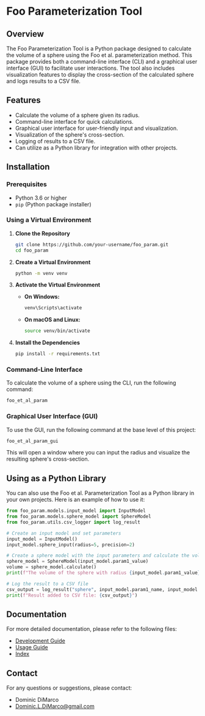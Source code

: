 # Foo Parameterization Tool

## Overview

The Foo Parameterization Tool is a Python package designed to calculate the volume of a sphere using the Foo et al. parameterization method. This package provides both a command-line interface (CLI) and a graphical user interface (GUI) to facilitate user interactions. The tool also includes visualization features to display the cross-section of the calculated sphere and logs results to a CSV file.

## Features

- Calculate the volume of a sphere given its radius.
- Command-line interface for quick calculations.
- Graphical user interface for user-friendly input and visualization.
- Visualization of the sphere's cross-section.
- Logging of results to a CSV file.
- Can utilize as a Python library for integration with other projects.

## Installation

### Prerequisites

- Python 3.6 or higher
- `pip` (Python package installer)

### Using a Virtual Environment

1. **Clone the Repository**

    ```sh
    git clone https://github.com/your-username/foo_param.git
    cd foo_param
    ```

2. **Create a Virtual Environment**

    ```sh
    python -m venv venv
    ```

3. **Activate the Virtual Environment**

    - **On Windows:**

        ```sh
        venv\Scripts\activate
        ```

    - **On macOS and Linux:**

        ```sh
        source venv/bin/activate
        ```

4. **Install the Dependencies**

    ```sh
    pip install -r requirements.txt
    ```

### Command-Line Interface

To calculate the volume of a sphere using the CLI, run the following command:

```sh
foo_et_al_param
```

### Graphical User Interface (GUI)

To use the GUI, run the following command at the base level of this project:

```sh
foo_et_al_param_gui
```

This will open a window where you can input the radius and visualize the resulting sphere's cross-section.

## Using as a Python Library

You can also use the Foo et al. Parameterization Tool as a Python library in your own projects. Here is an example of how to use it:

```python
from foo_param.models.input_model import InputModel
from foo_param.models.sphere_model import SphereModel
from foo_param.utils.csv_logger import log_result

# Create an input model and set parameters
input_model = InputModel()
input_model.sphere_input(radius=5, precision=2)

# Create a sphere model with the input parameters and calculate the volume
sphere_model = SphereModel(input_model.param1_value)
volume = sphere_model.calculate()
print(f"The volume of the sphere with radius {input_model.param1_value} is {volume:.{input_model.precision}f}")

# Log the result to a CSV file
csv_output = log_result("sphere", input_model.param1_name, input_model.param1_value, volume_output=volume)
print(f"Result added to CSV file: {csv_output}")
```

## Documentation

For more detailed documentation, please refer to the following files:

- [Development Guide](docs/development.md)
- [Usage Guide](docs/usage.md)
- [Index](docs/index.md)


## Contact

For any questions or suggestions, please contact:
- Dominic DiMarco
- Dominic.L.DiMarco@gmail.com